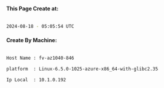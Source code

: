 
   
#### This Page Create at:

```bash

2024-08-18 - 05:05:54 UTC

```

#### Create By Machine:

```bash

Host Name : fv-az1040-846

platform  : Linux-6.5.0-1025-azure-x86_64-with-glibc2.35

Ip Local  : 10.1.0.192

```

